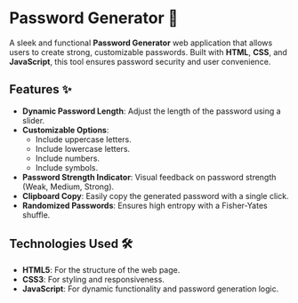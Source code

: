 # Password Generator 🔐

A sleek and functional **Password Generator** web application that allows users to create strong, customizable passwords. Built with **HTML**, **CSS**, and **JavaScript**, this tool ensures password security and user convenience.

## Features ✨

- **Dynamic Password Length**: Adjust the length of the password using a slider.
- **Customizable Options**:
  - Include uppercase letters.
  - Include lowercase letters.
  - Include numbers.
  - Include symbols.
- **Password Strength Indicator**: Visual feedback on password strength (Weak, Medium, Strong).
- **Clipboard Copy**: Easily copy the generated password with a single click.
- **Randomized Passwords**: Ensures high entropy with a Fisher-Yates shuffle.

## Technologies Used 🛠️

- **HTML5**: For the structure of the web page.
- **CSS3**: For styling and responsiveness.
- **JavaScript**: For dynamic functionality and password generation logic.


